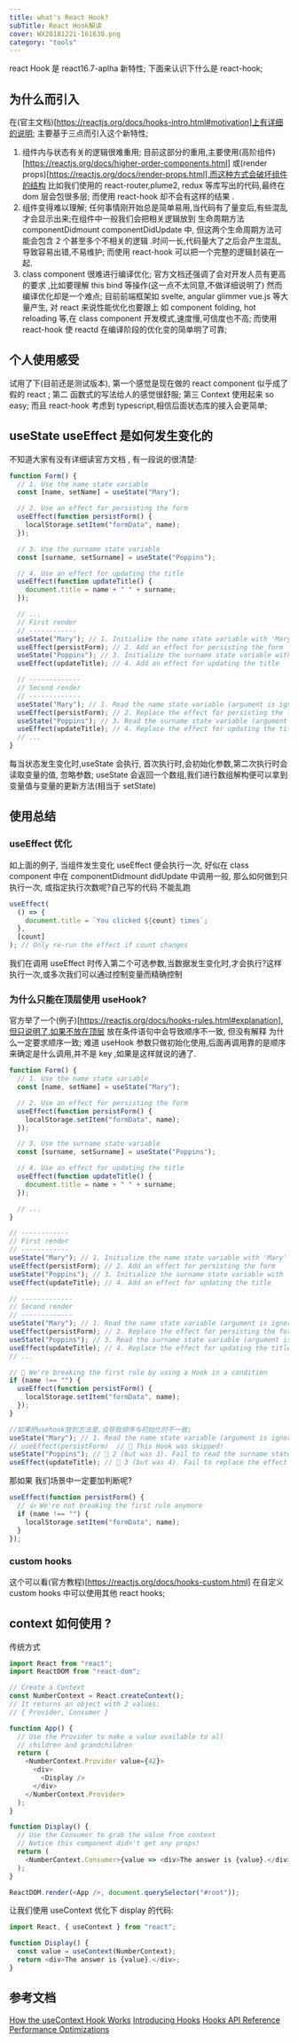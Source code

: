```yaml
---
title: what's React Hook?
subTitle: React Hook解读
cover: WX20181221-161638.png
category: "tools"
---
```


react Hook 是 react16.7-aplha 新特性;
下面来认识下什么是 react-hook;

## 为什么而引入

在(官主文档)[https://reactjs.org/docs/hooks-intro.html#motivation]上有详细的说明;
主要基于三点而引入这个新特性;

1. 组件内与状态有关的逻辑很难重用;
   目前这部分的重用,主要使用(高阶组件)[https://reactjs.org/docs/higher-order-components.html] 或(render props)[https://reactjs.org/docs/render-props.html],而这种方式会破坏组件的结构 比如我们使用的 react-router,plume2, redux 等库写出的代码,最终在 dom 层会包很多层; 而使用 react-hook 却不会有这样的结果 .
2. 组件变得难以理解;
   任何事情刚开始总是简单易用,当代码有了量变后,有些混乱才会显示出来;在组件中一般我们会把相关逻辑放到 生命周期方法 componentDidmount componentDidUpdate 中, 但这两个生命周期方法可能会包含 2 个甚至多个不相关的逻辑 .时间一长,代码量大了之后会产生混乱,导致容易出错,不易维护; 而使用 react-hook 可以把一个完整的逻辑封装在一起.
3. class component 很难进行编译优化;
   官方文档还强调了会对开发人员有更高的要求 ,比如要理解 this bind 等操作(这一点不太同意,不做详细说明了)
   然而编译优化却是一个难点; 目前前端框架如 svelte, angular glimmer vue.js 等大量产生, 对 react 来说性能优化也要跟上 如 component folding, hot reloading 等,在 class component 开发模式,速度慢,可信度也不高; 而使用 react-hook 使 reactd 在编译阶段的优化变的简单明了可靠;

## 个人使用感受

试用了下(目前还是测试版本),
第一个感觉是现在做的 react component 似乎成了假的 react ;
第二 函数式的写法给人的感觉很舒服;
第三 Context 使用起来 so easy;
而且 react-hook 考虑到 typescript,相信后面状态库的接入会更简单;

## useState useEffect 是如何发生变化的

不知道大家有没有详细读官方文档 , 有一段说的很清楚:

```typescript
function Form() {
  // 1. Use the name state variable
  const [name, setName] = useState("Mary");

  // 2. Use an effect for persisting the form
  useEffect(function persistForm() {
    localStorage.setItem("formData", name);
  });

  // 3. Use the surname state variable
  const [surname, setSurname] = useState("Poppins");

  // 4. Use an effect for updating the title
  useEffect(function updateTitle() {
    document.title = name + " " + surname;
  });

  // ...
  // First render
  // ------------
  useState("Mary"); // 1. Initialize the name state variable with 'Mary'
  useEffect(persistForm); // 2. Add an effect for persisting the form
  useState("Poppins"); // 3. Initialize the surname state variable with 'Poppins'
  useEffect(updateTitle); // 4. Add an effect for updating the title

  // -------------
  // Second render
  // -------------
  useState("Mary"); // 1. Read the name state variable (argument is ignored)
  useEffect(persistForm); // 2. Replace the effect for persisting the form
  useState("Poppins"); // 3. Read the surname state variable (argument is ignored)
  useEffect(updateTitle); // 4. Replace the effect for updating the title
  // ...
}
```

每当状态发生变化时,useState 会执行, 首次执行时,会初始化参数,第二次执行时会读取变量的值, 忽略参数;
useState 会返回一个数组,我们进行数组解构便可以拿到变量值与变量的更新方法(相当于 setState)

## 使用总结

### useEffect 优化

如上面的例子, 当组件发生变化 useEffect 便会执行一次, 好似在 class component 中在 componentDidmount didUpdate 中调用一般, 那么如何做到只执行一次, 或指定执行次数呢?自己写的代码 不能乱跑

```typescript
useEffect(
  () => {
    document.title = `You clicked ${count} times`;
  },
  [count]
); // Only re-run the effect if count changes
```

我们在调用 useEffect 时传入第二个可选参数,当数据发生变化时,才会执行?这样执行一次,或多次我们可以通过控制变量而精确控制

### 为什么只能在顶层使用 useHook?

官方举了一个(例子)[https://reactjs.org/docs/hooks-rules.html#explanation],但只说明了,如果不放在顶层 放在条件语句中会导致顺序不一致, 但没有解释 为什么一定要求顺序一致;
难道 useHook 参数只做初始化使用,后面再调用靠的是顺序来确定是什么调用,并不是 key ,如果是这样就说的通了.

```typescript
function Form() {
  // 1. Use the name state variable
  const [name, setName] = useState("Mary");

  // 2. Use an effect for persisting the form
  useEffect(function persistForm() {
    localStorage.setItem("formData", name);
  });

  // 3. Use the surname state variable
  const [surname, setSurname] = useState("Poppins");

  // 4. Use an effect for updating the title
  useEffect(function updateTitle() {
    document.title = name + " " + surname;
  });

  // ...
}
```

```typescript
// ------------
// First render
// ------------
useState("Mary"); // 1. Initialize the name state variable with 'Mary'
useEffect(persistForm); // 2. Add an effect for persisting the form
useState("Poppins"); // 3. Initialize the surname state variable with 'Poppins'
useEffect(updateTitle); // 4. Add an effect for updating the title

// -------------
// Second render
// -------------
useState("Mary"); // 1. Read the name state variable (argument is ignored)
useEffect(persistForm); // 2. Replace the effect for persisting the form
useState("Poppins"); // 3. Read the surname state variable (argument is ignored)
useEffect(updateTitle); // 4. Replace the effect for updating the title
// ...
```

```typescript
// 🔴 We're breaking the first rule by using a Hook in a condition
if (name !== "") {
  useEffect(function persistForm() {
    localStorage.setItem("formData", name);
  });
}

//如果把usehook放到方法里,会导致顺序与初始化时不一致;
useState("Mary"); // 1. Read the name state variable (argument is ignored)
// useEffect(persistForm)  // 🔴 This Hook was skipped!
useState("Poppins"); // 🔴 2 (but was 3). Fail to read the surname state variable
useEffect(updateTitle); // 🔴 3 (but was 4). Fail to replace the effect
```

那如果 我们场景中一定要加判断呢?

```typescript
useEffect(function persistForm() {
  // 👍 We're not breaking the first rule anymore
  if (name !== "") {
    localStorage.setItem("formData", name);
  }
});
```

### custom hooks

这个可以看(官方教程)[https://reactjs.org/docs/hooks-custom.html]
在自定义 custom hooks 中可以使用其他 react hooks;

## context 如何使用 ?

传统方式

```typescript
import React from "react";
import ReactDOM from "react-dom";

// Create a Context
const NumberContext = React.createContext();
// It returns an object with 2 values:
// { Provider, Consumer }

function App() {
  // Use the Provider to make a value available to all
  // children and grandchildren
  return (
    <NumberContext.Provider value={42}>
      <div>
        <Display />
      </div>
    </NumberContext.Provider>
  );
}

function Display() {
  // Use the Consumer to grab the value from context
  // Notice this component didn't get any props!
  return (
    <NumberContext.Consumer>{value => <div>The answer is {value}.</div>}</NumberContext.Consumer>
  );
}

ReactDOM.render(<App />, document.querySelector("#root"));
```

让我们使用 useContext 优化下 display 的代码:

```typescript
import React, { useContext } from "react";

function Display() {
  const value = useContext(NumberContext);
  return <div>The answer is {value}.</div>;
}
```

## 参考文档

[How the useContext Hook Works]([https://daveceddia.com/usecontext-hook/)
[Introducing Hooks](https://reactjs.org/docs/hooks-intro.html)
[Hooks API Reference](https://reactjs.org/docs/hooks-reference.html)
[Performance Optimizations](https://reactjs.org/docs/hooks-faq.html#performance-optimizations)
